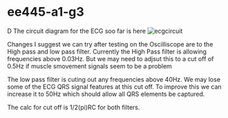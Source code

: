 # ee445-a1-g3
D
The circuit diagram for the ECG soo far is here
![ecgcircuit](https://user-images.githubusercontent.com/26180784/37901038-f5ca83be-30e7-11e8-82ab-548ec7d0672a.png)

Changes I suggest we can try after testing on the Oscilliscope are to the High pass and low pass filter.
Currently the High Pass filter is allowing frequencies above 0.03Hz. 
But we may need to adjsut this to a cut off of 0.5Hz if muscle smovement signals seem to be a problem

The low pass filter is cuting out any frequencies above 40Hz. We may lose some of the ECG QRS signal features at this cut off.
To improve this we can increase it to 50Hz which should allow all QRS elements be captured.

The calc for cut off is 1/2(pi)RC for both filters.
